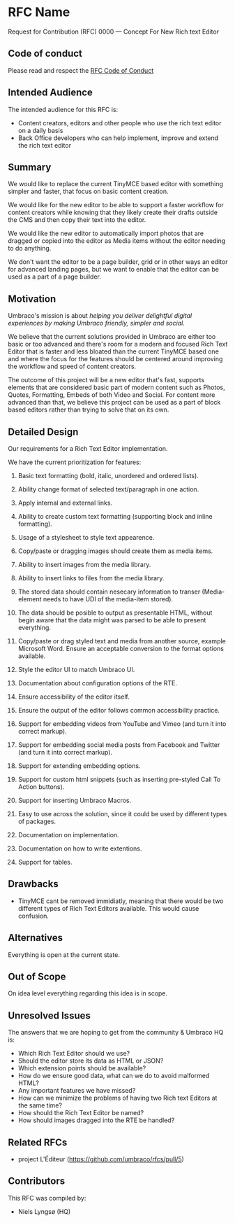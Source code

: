 # RFC Name

Request for Contribution (RFC) 0000 — Concept For New Rich text Editor

## Code of conduct

Please read and respect the [RFC Code of Conduct](https://github.com/umbraco/rfcs/blob/master/CODE_OF_CONDUCT.md)

## Intended Audience

The intended audience for this RFC is:

* Content creators, editors and other people who use the rich text editor on a daily basis
* Back Office developers who can help implement, improve and extend the rich text editor

## Summary

We would like to replace the current TinyMCE based editor with something simpler and faster, that focus on basic content creation.

We would like for the new editor to be able to support a faster workflow for content creators while knowing that they likely create their drafts outside the CMS and then copy their text into the editor.

We would like the new editor to automatically import photos that are dragged or copied into the editor as Media items without the editor needing to do anything.

We don't want the editor to be a page builder, grid or in other ways an editor for advanced landing pages, but we want to enable that the editor can be used as a part of a page builder.

## Motivation

Umbraco's mission is about _helping you deliver delightful digital experiences by making Umbraco friendly, simpler and social_.

We believe that the current solutions provided in Umbraco are either too basic or too advanced and there's room for a modern and focused Rich Text Editor that is faster and less bloated than the current TinyMCE based one and where the focus for the features should be centered around improving the workflow and speed of content creators.

The outcome of this project will be a new editor that's fast, supports elements that are considered basic part of modern content such as Photos, Quotes, Formatting, Embeds of both Video and Social. For content more advanced than that, we believe this project can be used as a part of block based editors rather than trying to solve that on its own.

## Detailed Design

Our requirements for a Rich Text Editor implementation.

We have the current prioritization for features:

1. Basic text formatting (bold, italic, unordered and ordered lists).

1. Ability change format of selected text/paragraph in one action.

1. Apply internal and external links.

1. Ability to create custom text formatting (supporting block and inline formatting).

1. Usage of a stylesheet to style text appearence.

1. Copy/paste or dragging images should create them as media items.

1. Ability to insert images from the media library.

1. Ability to insert links to files from the media library.

1. The stored data should contain nesecary information to transer (Media-element needs to have UDI of the media-item stored).

1. The data should be posible to output as presentable HTML, without begin aware that the data might was parsed to be able to present everything.

1. Copy/paste or drag styled text and media from another source, example Microsoft Word. Ensure an acceptable conversion to the format options available.

1. Style the editor UI to match Umbraco UI.

1. Documentation about configuration options of the RTE.

1. Ensure accessibility of the editor itself.

1. Ensure the output of the editor follows common accessibility practice.

1. Support for embedding videos from YouTube and Vimeo (and turn it into correct markup).

1. Support for embedding social media posts from Facebook and Twitter (and turn it into correct markup).

1. Support for extending embedding options.

1. Support for custom html snippets (such as inserting pre-styled Call To Action buttons).

1. Support for inserting Umbraco Macros.

1. Easy to use across the solution, since it could be used by different types of packages.

1. Documentation on implementation.

1. Documentation on how to write extentions.

1. Support for tables.


## Drawbacks

* TinyMCE cant be removed immidiatly, meaning that there would be two different types of Rich Text Editors available. This would cause confusion.

## Alternatives

Everything is open at the current state.

## Out of Scope

On idea level everything regarding this idea is in scope.

## Unresolved Issues

The answers that we are hoping to get from the community & Umbraco HQ is:

* Which Rich Text Editor should we use?
* Should the editor store its data as HTML or JSON?
* Which extension points should be available?
* How do we ensure good data, what can we do to avoid malformed HTML?
* Any important features we have missed?
* How can we minimize the problems of having two Rich text Editors at the same time?
* How should the Rich Text Editor be named?
* How should images dragged into the RTE be handled?

## Related RFCs 

* project L'Éditeur (https://github.com/umbraco/rfcs/pull/5)

## Contributors

This RFC was compiled by:

* Niels Lyngsø (HQ)
